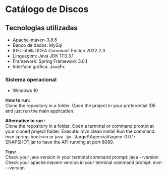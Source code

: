 # Catálogo de Discos

## Tecnologias utilizadas
- Apache-maven-3.8.6
- Banco de dados: MySql
- IDE: IntelliJ IDEA Communit Edition 2022.2.3
- Linguagem: Java JDK 17.0.3.1
- Framework: Spring Framework 3.0.1
- Interface gráfica: JavaFx

### Sistema operacional
- Windows 10

**How to run:**<br>
Clone the repository in a folder.
Open the project in your preferential IDE and just run the main application.

**Alternative to run :**<br>
Clone the repository in a folder.
Open a terminal or command prompt at your cloned project folder.
Execute: mvn clean install
Run the command: mvn spring-boot:run or java -jar .\target\AgenciaViagem-0.0.1-SNAPSHOT.jar to have the API running at port 8089.

**Tips:**<br>
Check your java version in your terminal command prompt: java --version
Check your apache mavem version in your terminal command prompt: mvn --version
